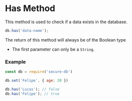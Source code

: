 # Has Method

This method is used to check if a data exists in the database.

```javascript
db.has('data-name');
```

The return of this method will always be of the Boolean type
* The first parameter can only be a `String`.

### Example

```javascript
const db = require('secure-db')

db.set('Felipe', { age: 20 })

db.has('Lucas'); // false
db.has('Felipe'); // true
```
